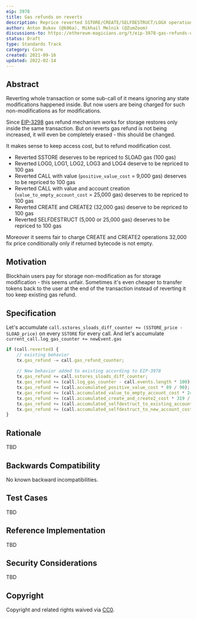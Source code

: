 ```yaml
---
eip: 3978
title: Gas refunds on reverts
description: Reprice reverted SSTORE/CREATE/SELFDESTRUCT/LOGX operations to 100 gas via gas refund mechanism due state non-modification.
author: Anton Bukov (@k06a), Mikhail Melnik (@ZumZoom)
discussions-to: https://ethereum-magicians.org/t/eip-3978-gas-refunds-on-reverts/7071/
status: Draft
type: Standards Track
category: Core
created: 2021-09-16
updated: 2022-02-14
---
```


## Abstract

Reverting whole transaction or some sub-call of it means ignoring any state modifications happened inside. But now users are being charged for such non-modifications as for modifications.

Since [EIP-3298](./eip-3298.md) gas refund mechanism works for storage restores only inside the same transaction. But on reverts gas refund is not being increased, it will even be completely erased - this should be changed.

It makes sense to keep access cost, but to refund modification cost.
- Reverted SSTORE deserves to be repriced to SLOAD gas (100 gas)
- Reverted LOG0, LOG1, LOG2, LOG3 and LOG4 deserve to be repriced to 100 gas
- Reverted CALL with value (`positive_value_cost` = 9,000 gas) deserves to be repriced to 100 gas
- Reverted CALL with value and account creation (`value_to_empty_account_cost` = 25,000 gas) deserves to be repriced to 100 gas
- Reverted CREATE and CREATE2 (32,000 gas) deserve to be repriced to 100 gas
- Reverted SELFDESTRUCT (5,000 or 25,000 gas) deserves to be repriced to 100 gas

Moreover it seems fair to charge CREATE and CREATE2 operations 32,000 fix price conditionally only if returned bytecode is not empty.

## Motivation

Blockhain users pay for storage non-modification as for storage modification - this seems unfair. Sometimes it's even cheaper to transfer tokens back to the user at the end of the transaction instead of reverting it too keep existing gas refund.

## Specification

Let's accumulate `call.sstores_sloads_diff_counter += (SSTORE_price - SLOAD_price)` on every `SSTORE` for every call. And let's accumulate `current_call.log_gas_counter += newEvent.gas`

```javascript
if (call.reverted) {
    // existing behavior
    tx.gas_refund -= call.gas_refund_counter;
    
    // New behavior added to existing according to EIP-3978
    tx.gas_refund += call.sstores_sloads_diff_counter;
    tx.gas_refund += (call.log_gas_counter - call.events.length * 100);
    tx.gas_refund += (call.accumulated_positive_value_cost * 89 / 90);
    tx.gas_refund += (call.accumulated_value_to_empty_account_cost * 249 / 250);
    tx.gas_refund += (call.accumulated_create_and_create2_cost * 319 / 320);
    tx.gas_refund += (call.accumulated_selfdestruct_to_existing_account_cost * 249 / 250);
    tx.gas_refund += (call.accumulated_selfdestruct_to_new_account_cost * 49 / 50);
}
```

## Rationale

TBD

## Backwards Compatibility

No known backward incompatibilities.

## Test Cases

TBD

## Reference Implementation

TBD

## Security Considerations

TBD

## Copyright
Copyright and related rights waived via [CC0](https://creativecommons.org/publicdomain/zero/1.0/).
